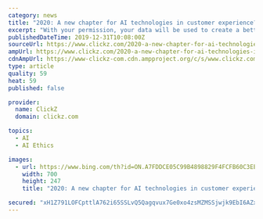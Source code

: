 ```yaml
---
category: news
title: "2020: A new chapter for AI technologies in customer experience?"
excerpt: "With your permission, your data will be used to create a better experience for you As we come through the trough of disillusionment with AI and move toward a cloud-first ecosystem, a new era will arise where industries and governing bodies will start to draw bolder lines around ethics and proper application of machine learning for problem solving."
publishedDateTime: 2019-12-31T10:08:00Z
sourceUrl: https://www.clickz.com/2020-a-new-chapter-for-ai-technologies-in-customer-experience/259066/
ampUrl: https://www.clickz.com/2020-a-new-chapter-for-ai-technologies-in-customer-experience/259066/amp/
cdnAmpUrl: https://www-clickz-com.cdn.ampproject.org/c/s/www.clickz.com/2020-a-new-chapter-for-ai-technologies-in-customer-experience/259066/amp/
type: article
quality: 59
heat: 59
published: false

provider:
  name: ClickZ
  domain: clickz.com

topics:
  - AI
  - AI Ethics

images:
  - url: https://www.bing.com/th?id=ON.A7FDDCE05C99B4898829F4FCFB60C3EE
    width: 700
    height: 247
    title: "2020: A new chapter for AI technologies in customer experience?"

secured: "xH1Z791LOFCpttlA762i65SSLvQ5Qagqvux7Ge0xo4zsMZMSSjwjk9EbI6AZxfk2j+4XDkWJJEiqXzqA+W42+GpPfoka3lk7cokMPp8Zzip1OcYOSubiwf3RsJcsZPCH/p1uKt81Jo8CYLvX8pWklAr2nu0k/I0pxp6u6Kjc30hXDXlq6yxFZkceW+uCPdqBPEiu3+dJQlh0CX/BKVuomOZ9hPHBBTuhbpNVigsrxhNuas+i8e3eYJ5dspJ/mjhzVlXYuZaRSUFj5BCLbobwSA==;/DdiOEcu8t0VqZfECaZ90A=="
---
```


